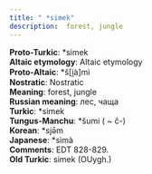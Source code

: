 ```yaml
---
title: " *simek"
description:  forest, jungle
---
```


<strong>Proto-Turkic</strong>:  *simek<br>
<strong>Altaic etymology</strong>:  Altaic etymology<br>
<strong> Proto-Altaic</strong>:  *š[i̯à]mì<br>
<strong>Nostratic</strong>:  Nostratic<br>
<strong>Meaning</strong>:  forest, jungle<br>
<strong>Russian meaning</strong>:  лес, чаща<br>
<strong>Turkic</strong>:  *simek<br>
<strong>Tungus-Manchu</strong>:  *šumi ( ~ č-)<br>
<strong>Korean</strong>:  *sjǝ̄m<br>
<strong>Japanese</strong>:  *sìmà<br>
<strong>Comments</strong>:  EDT 828-829.<br>
<strong>Old Turkic</strong>:  simek (OUygh.)<br>


